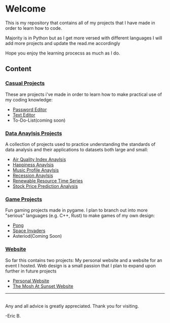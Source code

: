 # Welcome
This is my repository that contains all of my projects that I have made in order to learn how to code.

Majority is in Python but as I get more versed with different languages I will add more projects and update the read.me accordingly

Hope you enjoy the learning procecss as much as I do.

## Content
### [Casual Projects](https://github.com/Beep2049/Learning-V.2/tree/main/Casual%20Projects)

These are projects i've made in order to learn how to make practical use of my coding knowledge:

- [Password Editor](https://github.com/Beep2049/Learning-V.2/tree/main/Casual%20Projects/Password%20Generator)
- [Text Editor](https://github.com/Beep2049/Learning-V.2/tree/main/Casual%20Projects/Text%20Editor)
- To-Do-List(coming soon)

### [Data Anaylsis Projects](https://github.com/Beep2049/Learning-V.2/tree/main/Data%20Analysis%20Projects)

A collection of projects used to practice understanding the standards of data analysis and their applications to datasets both large and small:

- [Air Quality Index Anaylsis](https://github.com/Beep2049/Learning-V.2/tree/main/Data%20Analysis%20Projects/Air%20Quality%20Index%20Analysis)
- [Happiness Anaylsis](https://github.com/Beep2049/Learning-V.2/tree/main/Data%20Analysis%20Projects/Happiness%20Analysis)
- [Music Profile Anaylsis](https://github.com/Beep2049/Learning-V.2/tree/main/Data%20Analysis%20Projects/Music%20Profile%20Analysis)
- [Recession Anaylsis](https://github.com/Beep2049/Learning-V.2/tree/main/Data%20Analysis%20Projects/Recession%20Anaylsis)
- [Renewable Resource Time Series](https://github.com/Beep2049/Learning-V.2/tree/main/Data%20Analysis%20Projects/Renewable%20Resource%20Time%20Series)
- [Stock Price Prediction Analysis](https://github.com/Beep2049/Learning-V.2/tree/main/Data%20Analysis%20Projects/Stock%20Price%20Prediction%20Analysis)


### [Game Projects](https://github.com/Beep2049/Learning-V.2/tree/main/Data%20Analysis%20Projects)

Fun gaming projects made in pygame. I plan to branch out into more "serious" languages (e.g. C++, Rust) to make games of my own design:

- [Pong](https://github.com/Beep2049/Learning-V.2/tree/main/Game%20Projects/Pong)
- [Space Invaders](https://github.com/Beep2049/Learning-V.2/tree/main/Game%20Projects/Space%20Invaders)
- Asteriod(Coming Soon)

### [Website](https://github.com/Beep2049/Learning-V.2/tree/main/Website%20Projects)

So far this contains two projects: My personal website and a website for an event I hosted. Web design is a small passion that I plan to expand upon further in future projects

- [Personal Website](https://github.com/Beep2049/Learning-V.2/tree/main/Website%20Projects/personal_website)
- [The Mosh At Sunset Website](https://github.com/Beep2049/Learning-V.2/tree/main/Website%20Projects/the_mosh_at_sunset_website)


---
<br>
Any and all advice is greatly appreciated.  
Thank you for visiting.

-Eric B.

